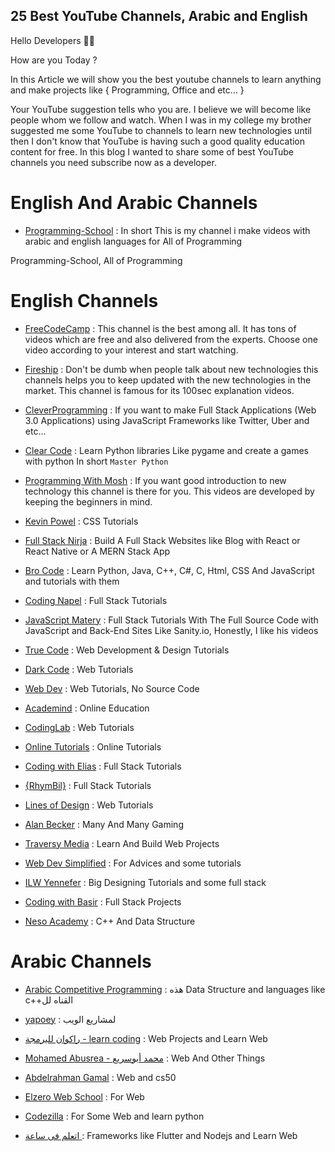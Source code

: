 ## 25 Best YouTube Channels,  Arabic and English

Hello Developers 👏👋

How are you Today ?

In this Article we will show you the best youtube channels to learn anything and make projects like { Programming, Office and etc... }

Your YouTube suggestion tells who you are. I believe we will become like people whom we follow and watch. When I was in my college my brother suggested me some YouTube to channels to learn new technologies until then I don't know that YouTube is having such a good quality education content for free. In this blog I wanted to share some of best YouTube channels you need subscribe now as a developer.

# English And Arabic Channels
- [Programming-School](https://www.youtube.com/channel/UC1YTVmV31RZV2oie1kKpJkw) : In short This is my channel i make videos with arabic and english languages for All of Programming

Programming-School, All of Programming

# English Channels
- [FreeCodeCamp](https://www.youtube.com/c/Freecodecamp) : This channel is the best among all. It has tons of videos which are free and also delivered from the experts. Choose one video according to your interest and start watching.

- [Fireship](https://www.youtube.com/c/Fireship) : Don't be dumb when people talk about new technologies this channels helps you to keep updated with the new technologies in the market. This channel is famous for its 100sec explanation videos.

- [CleverProgramming](https://www.youtube.com/c/CleverProgrammer) : If you want to make Full Stack Applications (Web 3.0 Applications) using JavaScript Frameworks like Twitter, Uber and etc...

-  [Clear Code](https://www.youtube.com/c/ClearCode) : Learn Python libraries Like pygame and create a games with python In short ```Master Python```

- [Programming With Mosh](https://www.youtube.com/c/programmingwithmosh) : If you want good introduction to new technology this channel is there for you. This videos are developed by keeping the beginners in mind.

- [Kevin Powel](https://www.youtube.com/kepowob) : CSS Tutorials

- [Full Stack Nirja](https://www.youtube.com/c/FullStackNiraj) : Build A Full Stack Websites like Blog with React or React Native or A MERN Stack App

- [Bro Code](https://www.youtube.com/c/BroCodez) : Learn Python, Java, C++, C#, C, Html, CSS And JavaScript and tutorials with them

- [Coding Napel](https://www.youtube.com/c/CodingNepal) : Full Stack Tutorials

- [JavaScript Matery](https://www.youtube.com/c/JavaScriptMastery) : Full Stack Tutorials With The Full Source Code with JavaScript and Back-End Sites Like Sanity.io, Honestly, I like his videos

- [True Code](https://www.youtube.com/c/TrueCoder) : Web Development & Design Tutorials

- [Dark Code](https://www.youtube.com/c/DarkCodeOnline) : Web Tutorials

- [Web Dev](https://www.youtube.com/c/WebDevelopment) : Web Tutorials, No Source Code

- [Academind](https://www.youtube.com/c/Academind) : Online Education

- [CodingLab](https://www.youtube.com/c/CodingLabYT) : Web Tutorials

- [Online Tutorials](https://www.youtube.com/c/OnlineTutorials4Designers) : Online Tutorials

- [Coding with Elias](https://www.youtube.com/c/CodingwithElias) : Full Stack Tutorials

- [{RhymBil}](https://www.youtube.com/c/RhymBil) : Full Stack Tutorials

- [Lines of Design](https://www.youtube.com/channel/UCno6nQho0ifTVhKyvJqxCmw) : Web Tutorials

- [Alan Becker](https://www.youtube.com/c/noogai89) : Many And Many Gaming

- [Traversy Media](https://www.youtube.com/c/TraversyMedia) : Learn And Build Web Projects

- [Web Dev Simplified](https://www.youtube.com/c/WebDevSimplified) : For Advices and some tutorials

- [ILW Yennefer](https://www.youtube.com/channel/UC5XDHSUoBC11Kj-iIpx7QkA) : Big Designing Tutorials and some full stack

- [Coding with Basir](https://www.youtube.com/c/CodingwithBasir) : Full Stack Projects

- [Neso Academy](https://www.youtube.com/c/nesoacademy) : C++ And Data Structure

# Arabic Channels

- [Arabic Competitive Programming](https://www.youtube.com/c/ArabicCompetitiveProgramming) : هذه Data Structure and languages like c++القناه لل

- [yapoey](https://www.youtube.com/c/yapoey-tech) : لمشاريع الويب

- [راكوان للبرمجة - learn coding](https://www.youtube.com/channel/UCIKDaj_tCR7ntiwM71DfaBg) : Web Projects and Learn Web

- [Mohamed Abusrea - محمد أبوسريع](https://www.youtube.com/c/MohamedAbusrea) : Web And Other Things

- [Abdelrahman Gamal](https://www.youtube.com/c/AbdelrahmanGamal) : Web and cs50

- [Elzero Web School](https://www.youtube.com/c/ElzeroInfo) : For Web

- [Codezilla](https://www.youtube.com/c/Codezilla) : For Some Web and learn python

- [اتعلم فى ساعة ](https://www.youtube.com/channel/UCs8PwUcH93uchrEZkB8ltNw) : Frameworks like Flutter and Nodejs and Learn Web